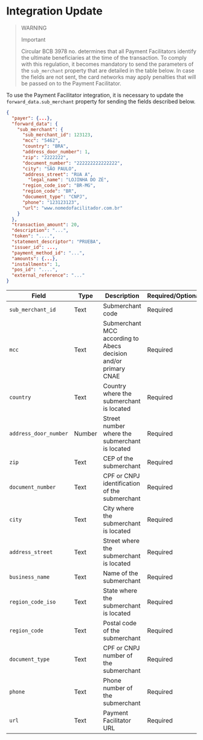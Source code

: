 # Integration Update

> WARNING
>
> Important
>
> Circular BCB 3978 no. determines that all Payment Facilitators identify the ultimate beneficiaries at the time of the transaction. To comply with this regulation, it becomes mandatory to send the parameters of the `sub_merchant` property that are detailed in the table below. In case the fields are not sent, the card networks may apply penalties that will be passed on to the Payment Facilitator.

To use the Payment Facilitator integration, it is necessary to update the `forward_data.sub_merchant` property for sending the fields described below.

```json
{
  "payer": {...},
  "forward_data": {
    "sub_merchant": {
      "sub_merchant_id": 123123,
      "mcc": "5462",
      "country": "BRA",
      "address_door_number": 1,
      "zip": "2222222",
      "document_number": "222222222222222",
      "city": "SÃO PAULO",
      "address_street": "RUA A",
	    "legal_name": "LOJINHA DO ZÉ",
      "region_code_iso": "BR-MG",
      "region_code": "BR",
      "document_type": "CNPJ",
      "phone": "123123123",
      "url": "www.nomedofacilitador.com.br"
    }
  },
  "transaction_amount": 20,
  "description": "...",
  "token": "....",
  "statement_descriptor": "PRUEBA",
  "issuer_id": ...,
  "payment_method_id": "...",
  "amounts": {...},
  "installments": 1,
  "pos_id": "....",
  "external_reference": "..."
}
```

| Field | Type | Description | Required/Optional | Example |
|---|---|---|---|---|
| `sub_merchant_id` | Text | Submerchant code | Required | 123123 |
| `mcc` | Text | Submerchant MCC according to Abecs decision and/or primary CNAE | Required | 5462 |
| `country` | Text | Country where the submerchant is located | Required | BRA |
| `address_door_number` | Number | Street number where the submerchant is located | Required | 1 |
| `zip` | Text | CEP of the submerchant | Required | 2222222 |
| `document_number` | Text | CPF or CNPJ identification of the submerchant | Required | 222222222222222 |
| `city` | Text | City where the submerchant is located | Required | SÃO PAULO |
| `address_street` | Text | Street where the submerchant is located | Required | RUA A |
| `business_name` | Text | Name of the submerchant | Required | LOJINHA DO ZÉ |
| `region_code_iso` | Text | State where the submerchant is located | Required | BR-MG |
| `region_code` | Text | Postal code of the submerchant | Required | BR |
| `document_type` | Text | CPF or CNPJ number of the submerchant | Required | CNPJ |
| `phone` | Text | Phone number of the submerchant | Required | 123123123 |
| `url` | Text | Payment Facilitator URL | Required | www.paymentfacilitator.com.br |